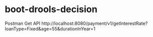 # boot-drools-decision
Postman Get API
http://localhost:8080/payment/v1/getInterestRate?loanType=Fixed&age=55&durationInYear=1
 
